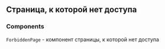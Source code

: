 ## Страница, к которой нет доступа

### Components

`ForbiddenPage` - компонент страницы, к которой нет доступа
